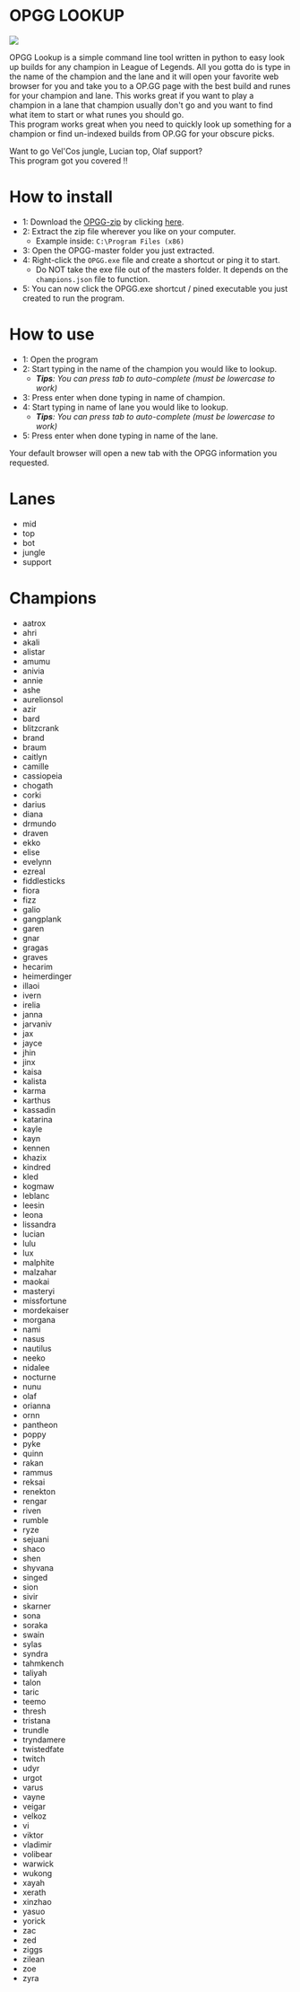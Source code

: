 # OPGG LOOKUP #

![](https://i.imgur.com/eh9LIjG.png)

OPGG Lookup is a simple command line tool written in python to easy look up builds for any champion in League of Legends.
All you gotta do is type in the name of the champion and the lane and it will open your favorite web browser for you and take you to a OP.GG page with the best build and runes for your champion and lane.
This works great if you want to play a champion in a lane that champion usually don't go and you want to find what item to start or what runes you should go.  
This program works great when you need to quickly look up something for a champion or find un-indexed builds from OP.GG for your obscure picks.  
  
Want to go Vel'Cos jungle, Lucian top, Olaf support?  
This program got you covered !!

# How to install #
* 1: Download the [OPGG-zip](https://github.com/EwyBoy/OPGG/archive/master.zip) by clicking [here](https://github.com/EwyBoy/OPGG/archive/master.zip).
* 2: Extract the zip file wherever you like on your computer.
    * Example inside: `C:\Program Files (x86)`
* 3: Open the OPGG-master folder you just extracted. 
* 4: Right-click the `OPGG.exe` file and create a shortcut or ping it to start.
    * Do NOT take the exe file out of the masters folder. It depends on the `champions.json` file to function.
* 5: You can now click the OPGG.exe shortcut / pined executable you just created to run the program.

# How to use #
* 1: Open the program
* 2: Start typing in the name of the champion you would like to lookup.
   * _**Tips**: You can press tab to auto-complete (must be lowercase to work)_
* 3: Press enter when done typing in name of champion.
* 4: Start typing in name of lane you would like to lookup.
   * _**Tips**: You can press tab to auto-complete (must be lowercase to work)_
* 5: Press enter when done typing in name of the lane.  

Your default browser will open a new tab with the OPGG information you requested.

# Lanes #
* mid
* top
* bot
* jungle
* support

# Champions #
* aatrox
* ahri
* akali
* alistar
* amumu
* anivia
* annie
* ashe
* aurelionsol
* azir
* bard
* blitzcrank
* brand
* braum
* caitlyn
* camille
* cassiopeia
* chogath
* corki
* darius
* diana
* drmundo
* draven
* ekko
* elise
* evelynn
* ezreal
* fiddlesticks
* fiora
* fizz
* galio
* gangplank
* garen
* gnar
* gragas
* graves
* hecarim
* heimerdinger
* illaoi
* ivern
* irelia
* janna
* jarvaniv
* jax
* jayce
* jhin
* jinx
* kaisa
* kalista
* karma
* karthus
* kassadin
* katarina
* kayle
* kayn
* kennen
* khazix
* kindred
* kled
* kogmaw
* leblanc
* leesin
* leona
* lissandra
* lucian
* lulu
* lux
* malphite
* malzahar
* maokai
* masteryi
* missfortune
* mordekaiser
* morgana
* nami
* nasus
* nautilus
* neeko
* nidalee
* nocturne
* nunu
* olaf
* orianna
* ornn
* pantheon
* poppy
* pyke
* quinn
* rakan
* rammus
* reksai
* renekton
* rengar
* riven
* rumble
* ryze
* sejuani
* shaco
* shen
* shyvana
* singed
* sion
* sivir
* skarner
* sona
* soraka
* swain
* sylas
* syndra
* tahmkench
* taliyah
* talon
* taric
* teemo
* thresh
* tristana
* trundle
* tryndamere
* twistedfate
* twitch
* udyr
* urgot
* varus
* vayne
* veigar
* velkoz
* vi
* viktor
* vladimir
* volibear
* warwick
* wukong
* xayah
* xerath
* xinzhao
* yasuo
* yorick
* zac
* zed
* ziggs
* zilean
* zoe
* zyra
